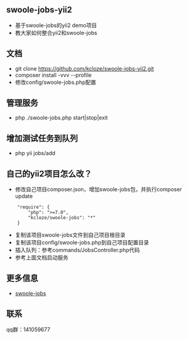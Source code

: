 ## swoole-jobs-yii2

* 基于swoole-jobs的yii2 demo项目
* 教大家如何整合yii2和swoole-jobs

## 文档

* git clone https://github.com/kcloze/swoole-jobs-yii2.git
* composer install -vvv --profile
* 修改config/swoole-jobs.php配置

## 管理服务

* php ./swoole-jobs.php start|stop|exit

## 增加测试任务到队列

* php yii jobs/add

## 自己的yii2项目怎么改？
* 修改自己项目composer.json，增加swoole-jobs包，并执行composer update
```
    "require": {
        "php": ">=7.0",
        "kcloze/swoole-jobs": "*"
    }
```
* 复制该项目swoole-jobs文件到自己项目根目录
* 复制该项目config/swoole-jobs.php到自己项目配置目录
* 插入队列：参考commands/JobsController.php代码
* 参考上面文档启动服务


## 更多信息
* [swoole-jobs](https://github.com/kcloze/swoole-jobs)



## 联系

qq群：141059677

